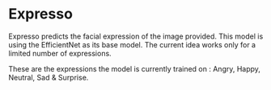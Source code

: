 # Expresso
Expresso predicts the facial expression of the image provided. This model is using the EfficientNet as its base model. The current idea works only for a limited number of expressions.

These are the expressions the model is currently trained on : Angry, Happy, Neutral, Sad & Surprise.


